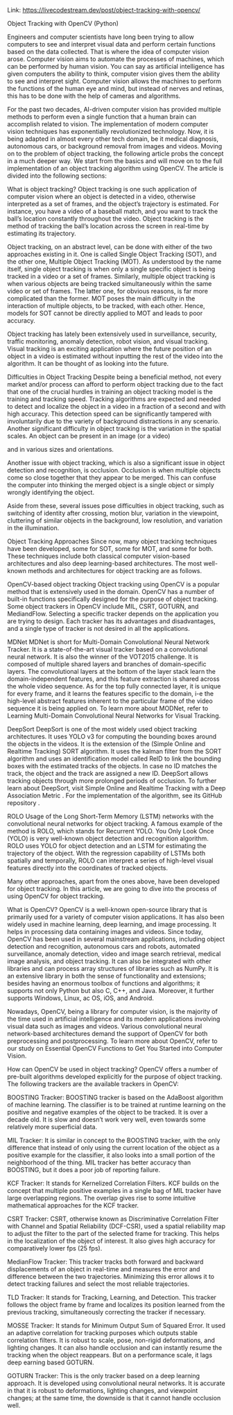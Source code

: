 Link:
https://livecodestream.dev/post/object-tracking-with-opencv/


Object Tracking with OpenCV (Python)

Engineers and computer scientists have long been trying to allow computers to see and interpret visual data and perform certain 
functions based on the data collected. That is where the idea of computer vision arose. Computer vision aims to automate the 
processes of machines, which can be performed by human vision. You can say as artificial intelligence has given computers the 
ability to think, computer vision gives them the ability to see and interpret sight. Computer vision allows the machines to 
perform the functions of the human eye and mind, but instead of nerves and retinas, this has to be done with the help of cameras 
and algorithms.



For the past two decades, AI-driven computer vision has provided multiple methods to perform even a single function that a human 
brain can accomplish related to vision. The implementation of modern computer vision techniques has exponentially revolutionized 
technology. Now, it is being adapted in almost every other tech domain, be it medical diagnosis, autonomous cars, or background 
removal from images and videos. Moving on to the problem of object tracking, the following article probs the concept in a much deeper way. 
We start from the basics and will move on to the full implementation of an object tracking algorithm using OpenCV. The article is divided into the following sections:

What is object tracking?
Object tracking is one such application of computer vision where an object is detected in a video, otherwise interpreted as a set 
of frames, and the object’s trajectory is estimated. For instance, you have a video of a baseball match, and you want to track the 
ball’s location constantly throughout the video. Object tracking is the method of tracking the ball’s location across the screen in 
real-time by estimating its trajectory.



Object tracking, on an abstract level, can be done with either of the two approaches existing in it. One is called Single Object 
Tracking (SOT), and the other one, Multiple Object Tracking (MOT). As understood by the name itself, single object tracking is when 
only a single specific object is being tracked in a video or a set of frames. Similarly, multiple object tracking is when various 
objects are being tracked simultaneously within the same video or set of frames. The latter one, for obvious reasons, is far more 
complicated than the former. MOT poses the main difficulty in the interaction of multiple objects, to be tracked, with each other. 
Hence, models for SOT cannot be directly applied to MOT and leads to poor accuracy.


Object tracking has lately been extensively used in surveillance, security, traffic monitoring, anomaly detection, robot vision, 
and visual tracking. Visual tracking is an exciting application where the future position of an object in a video is estimated 
without inputting the rest of the video into the algorithm. It can be thought of as looking into the future.

Difficulties in Object Tracking
Despite being a beneficial method, not every market and/or process can afford to perform object tracking due to the fact that 
one of the crucial hurdles in training an object tracking model is the training and tracking speed. Tracking algorithms are 
expected and needed to detect and localize the object in a video in a fraction of a second and with high accuracy. This detection 
speed can be significantly tampered with involuntarily due to the variety of background distractions in any scenario. Another 
significant difficulty in object tracking is the variation in the spatial scales. An object can be present in an image (or a video) 

and in various sizes and orientations.

Another issue with object tracking, which is also a significant issue in object detection and recognition, is occlusion. 
Occlusion is when multiple objects come so close together that they appear to be merged. This can confuse the computer 
into thinking the merged object is a single object or simply wrongly identifying the object.


Aside from these, several issues pose difficulties in object tracking, such as switching of identity after crossing, 
motion blur, variation in the viewpoint, cluttering of similar objects in the background, low resolution, and variation in the illumination.

Object Tracking Approaches
Since now, many object tracking techniques have been developed, some for SOT, some for MOT, and some for both. 
These techniques include both classical computer vision-based architectures and also deep learning-based architectures. 
The most well-known methods and architectures for object tracking are as follows.

OpenCV-based object tracking
Object tracking using OpenCV is a popular method that is extensively used in the domain. OpenCV has a number of built-in 
functions specifically designed for the purpose of object tracking. Some object trackers in OpenCV include MIL, CSRT, GOTURN, and MediandFlow. 
Selecting a specific tracker depends on the application you are trying to design. Each tracker has its advantages and disadvantages, 
and a single type of tracker is not desired in all the applications.

MDNet
MDNet is short for Multi-Domain Convolutional Neural Network Tracker. It is a state-of-the-art visual tracker based on a convolutional 
neural network. It is also the winner of the VOT2015 challenge. It is composed of multiple shared layers and branches of domain-specific layers. 
The convolutional layers at the bottom of the layer stack learn the domain-independent features, and this feature extraction is shared across 
the whole video sequence. As for the top fully connected layer, it is unique for every frame, and it learns the features specific to the domain, 
i-e the high-level abstract features inherent to the particular frame of the video sequence it is being applied on. To learn more about MODNet, 
refer to Learning Multi-Domain Convolutional Neural Networks for Visual Tracking.

DeepSort
DeepSort is one of the most widely used object tracking architectures. It uses YOLO v3 for computing the bounding boxes around the 
objects in the videos. It is the extension of the (Simple Online and Realtime Tracking) SORT algorithm. It uses the kalman filter 
from the SORT algorithm and uses an identification model called ReID to link the bounding boxes with the estimated tracks of the objects. 
In case no ID matches the track, the object and the track are assigned a new ID. DeepSort allows tracking objects through more prolonged 
periods of occlusion. To further learn about DeepSort, visit Simple Online and Realtime Tracking with a Deep Association Metric . 
For the implementation of the algorithm, see its GitHub repository .

ROLO
Usage of the Long Short-Term Memory (LSTM) networks with the convolutional neural networks for object tracking. 
A famous example of the method is ROLO, which stands for Recurrent YOLO. You Only Look Once (YOLO) is very well-known 
object detection and recognition algorithm. ROLO uses YOLO for object detection and an LSTM for estimating 
the trajectory of the object. With the regression capability of LSTMs both spatially and temporally, ROLO can interpret 
a series of high-level visual features directly into the coordinates of tracked objects.


Many other approaches, apart from the ones above, have been developed for object tracking. In this article, 
we are going to dive into the process of using OpenCV for object tracking.

What is OpenCV?
OpenCV is a well-known open-source library that is primarily used for a variety of computer vision applications. 
It has also been widely used in machine learning, deep learning, and image processing. 
It helps in processing data containing images and videos. Since today, OpenCV has been used in several mainstream applications, 
including object detection and recognition, autonomous cars and robots, automated surveillance, anomaly detection, 
video and image search retrieval, medical image analysis, and object tracking. It can also be integrated with other 
libraries and can process array structures of libraries such as NumPy. It is an extensive library in both the sense of 
functionality and extensions; besides having an enormous toolbox of functions and algorithms; it supports not only Python but also 
C, C++, and Java. Moreover, it further supports Windows, Linux, ac OS, iOS, and Android.

Nowadays, OpenCV, being a library for computer vision, is the majority of the time used in artificial intelligence and 
its modern applications involving visual data such as images and videos. Various convolutional neural network-based 
architectures demand the support of OpenCV for both preprocessing and postprocessing. To learn more about OpenCV, 
refer to our study on Essential OpenCV Functions to Get You Started into Computer Vision.

How can OpenCV be used in object tracking?
OpenCV offers a number of pre-built algorithms developed explicitly for the purpose of object tracking. 
The following trackers are the available trackers in OpenCV:

BOOSTING Tracker:
BOOSTING tracker is based on the AdaBoost algorithm of machine learning. 
The classifier is to be trained at runtime learning on the positive and 
negative examples of the object to be tracked. It is over a decade old. 
It is slow and doesn’t work very well, even towards some relatively more superficial data.

MIL Tracker:
It is similar in concept to the BOOSTING tracker, with the only difference that instead 
of only using the current location of the object as a positive example for the classifier, 
it also looks into a small portion of the neighborhood of the thing. MIL tracker has better 
accuracy than BOOSTING, but it does a poor job of reporting failure.

KCF Tracker:
It stands for Kernelized Correlation Filters. KCF builds on the concept that multiple positive 
examples in a single bag of MIL tracker have large overlapping regions. The overlap gives rise 
to some intuitive mathematical approaches for the KCF tracker.


CSRT Tracker:
CSRT, otherwise known as Discriminative Correlation Filter with Channel and Spatial Reliability (DCF-CSR), 
used a spatial reliability map to adjust the filter to the part of the selected frame for tracking. 
This helps in the localization of the object of interest. It also gives high accuracy for comparatively lower fps (25 fps).

MedianFlow Tracker:
This tracker tracks both forward and backward displacements of an object in real-time and measures the error and 
difference between the two trajectories. Minimizing this error allows it to detect tracking failures and select the 
most reliable trajectories.

TLD Tracker:
It stands for Tracking, Learning, and Detection. This tracker follows the object frame by frame and localizes 
its position learned from the previous tracking, simultaneously correcting the tracker if necessary.

MOSSE Tracker:
It stands for Minimum Output Sum of Squared Error. It used an adaptive correlation for tracking purposes which outputs 
stable correlation filters. It is robust to scale, pose, non-rigid deformations, and lighting changes. 
It can also handle occlusion and can instantly resume the tracking when the object reappears. 
But on a performance scale, it lags deep earning based GOTURN.


GOTURN Tracker:
This is the only tracker based on a deep learning approach. It is developed using convolutional neural networks. 
It is accurate in that it is robust to deformations, lighting changes, and viewpoint changes; at the same time, 
the downside is that it cannot handle occlusion well.

